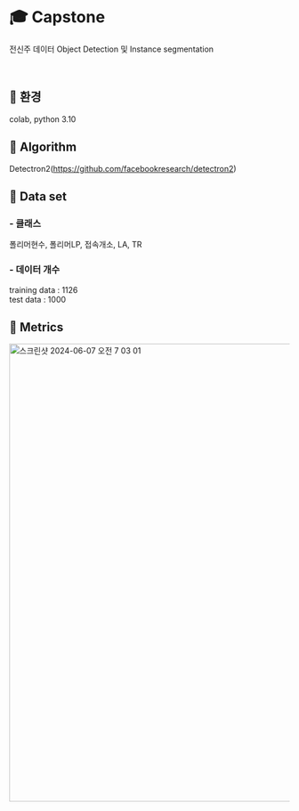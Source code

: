 # 🎓 Capstone

전신주 데이터 Object Detection 및 Instance segmentation

<br>

## 🔗 환경

colab, python 3.10

## 🔗 Algorithm

Detectron2(https://github.com/facebookresearch/detectron2)

## 🔗 Data set

### - 클래스

폴리머현수, 폴리머LP, 접속개소, LA, TR

### - 데이터 개수

training data : 1126  
test data : 1000

## 🔗 Metrics
<img width="823" alt="스크린샷 2024-06-07 오전 7 03 01" src="https://github.com/hongkikii/capstone/assets/110226866/ff5c5e04-53d6-44ce-83ec-090afcbb65a7">
